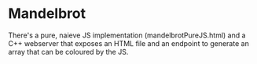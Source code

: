 # Mandelbrot

There's a pure, naieve JS implementation (mandelbrotPureJS.html) and a C++ webserver that exposes an HTML file and an endpoint to generate an array that can be coloured by the JS.

